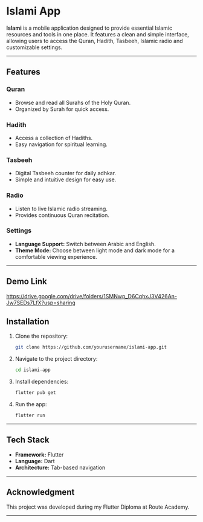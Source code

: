# Islami App

**Islami** is a mobile application designed to provide essential Islamic resources and tools in one place. It features a clean and simple interface, allowing users to access the Quran, Hadith, Tasbeeh, Islamic radio and customizable settings.

---

## Features

### Quran

* Browse and read all Surahs of the Holy Quran.
* Organized by Surah for quick access.

### Hadith

* Access a collection of Hadiths.
* Easy navigation for spiritual learning.

### Tasbeeh

* Digital Tasbeeh counter for daily adhkar.
* Simple and intuitive design for easy use.

### Radio

* Listen to live Islamic radio streaming.
* Provides continuous Quran recitation.

### Settings

* **Language Support:** Switch between Arabic and English.
* **Theme Mode:** Choose between light mode and dark mode for a comfortable viewing experience.

---

## Demo Link

https://drive.google.com/drive/folders/1SMNwp_D6CqhxJ3V426An-Jw7SEDs7LfX?usp=sharing

## Installation

1. Clone the repository:

   ```bash
   git clone https://github.com/yourusername/islami-app.git
   ```
2. Navigate to the project directory:

   ```bash
   cd islami-app
   ```
3. Install dependencies:

   ```bash
   flutter pub get
   ```
4. Run the app:

   ```bash
   flutter run
   ```

---

## Tech Stack

* **Framework:** Flutter
* **Language:** Dart
* **Architecture:** Tab-based navigation

---

## Acknowledgment

This project was developed during my Flutter Diploma at Route Academy.

---
